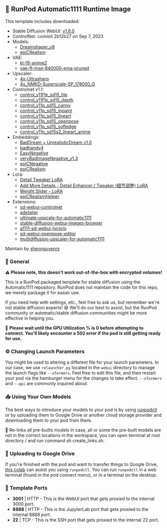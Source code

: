 ## 🚀 RunPod Automatic1111 Runtime Image

This template includes downloaded:

- Stable Diffusion WebUI: [v1.6.0](https://github.com/AUTOMATIC1111/stable-diffusion-webui/releases/tag/v1.6.0)
- ControlNet: commit 2b12b27 on Sep 7, 2023
- Models:
  - [Dreamshaper_v8](https://civitai.com/models/4384/dreamshaper)
  - [epiCRealism](https://civitai.com/models/25694/epicrealism)
- VAE:
  - [kl-f8-anime2](https://civitai.com/models/23906?modelVersionId=28569)
  - [vae-ft-mse-840000-ema-pruned](https://civitai.com/models/76118/vae-ft-mse-840000-ema-pruned)
- Upscaler:
  - [4x-Ultrasharp](https://civitai.com/models/116225)
  - [4x_NMKD-Superscale-SP_178000_G](https://huggingface.co/uwg/upscaler/blob/main/ESRGAN/4x_NMKD-Superscale-SP_178000_G.pth)
- Controlnet v1.1:
  - [control_v11f1e_sd15_tile](https://huggingface.co/lllyasviel/ControlNet-v1-1/blob/main/control_v11f1e_sd15_tile.pth)
  - [control_v11f1p_sd15_depth](https://huggingface.co/lllyasviel/ControlNet-v1-1/blob/main/control_v11f1p_sd15_depth.pth)
  - [control_v11p_sd15_canny](https://huggingface.co/lllyasviel/ControlNet-v1-1/blob/main/control_v11p_sd15_canny.pth)
  - [control_v11p_sd15_inpaint](https://huggingface.co/lllyasviel/ControlNet-v1-1/blob/main/control_v11p_sd15_inpaint.pth)
  - [control_v11p_sd15_lineart](https://huggingface.co/lllyasviel/ControlNet-v1-1/blob/main/control_v11p_sd15_lineart.pth)
  - [control_v11p_sd15_openpose](https://huggingface.co/lllyasviel/ControlNet-v1-1/blob/main/control_v11p_sd15_openpose.pth)
  - [control_v11p_sd15_softedge](https://huggingface.co/lllyasviel/ControlNet-v1-1/blob/main/control_v11p_sd15_softedge.pth)
  - [control_v11p_sd15s2_lineart_anime](https://huggingface.co/lllyasviel/ControlNet-v1-1/blob/main/control_v11p_sd15s2_lineart_anime.pth)
- Embeddings:
  - [BadDream + UnrealisticDream v1.0](https://civitai.com/models/72437)
  - [badhandv4](https://civitai.com/models/16993?modelVersionId=20068)
  - [EasyNegative](https://civitai.com/models/7808?modelVersionId=9208)
  - [veryBadImageNegative_v1.3](https://civitai.com/models/11772?modelVersionId=25820)
  - [epiCNegative](https://civitai.com/models/89484?modelVersionId=95263)
  - [epiCRealism](https://civitai.com/models/89484?modelVersionId=95256)
- Lora:
  - [Detail Tweaker LoRA](https://civitai.com/models/58390?modelVersionId=62833)
  - [Add More Details - Detail Enhancer / Tweaker (细节调整) LoRA](https://civitai.com/models/82098?modelVersionId=87153)
  - [Weight Slider - LoRA](https://civitai.com/models/112552?modelVersionId=126824)
  - [epiCRealismHelper](https://civitai.com/models/110334/epicrealismhelper)
- Extensions:
  - [sd-webui-controlnet](https://github.com/Mikubill/sd-webui-controlnet.git)
  - [adetailer](https://github.com/Bing-su/adetailer.git)
  - [ultimate-upscale-for-automatic1111](https://github.com/Coyote-A/ultimate-upscale-for-automatic1111.git)
  - [stable-diffusion-webui-images-browser](https://github.com/AlUlkesh/stable-diffusion-webui-images-browser.git)
  - [a1111-sd-webui-lycoris](https://github.com/KohakuBlueleaf/a1111-sd-webui-lycoris.git)
  - [sd-webui-openpose-editor](https://github.com/huchenlei/sd-webui-openpose-editor.git)
  - [multidiffusion-upscaler-for-automatic1111](https://github.com/pkuliyi2015/multidiffusion-upscaler-for-automatic1111.git)

Maintain by [shennguyenrs](https://github.com/shennguyenrs)

### 📝 General

⚠️ **Please note, this doesn't work out-of-the-box with encrypted volumes!**

This is a RunPod packaged template for stable diffusion using the Automatic1111 repository. RunPod does not maintain the code for this repo, we merely package it for easier use.

If you need help with settings, etc., feel free to ask us, but remember we're not stable diffusion experts! 😅 We'll do our best to assist, but the RunPod community or automatic/stable diffusion communities might be more effective in helping you.

🔵 **Please wait until the GPU Utilization % is 0 before attempting to connect. You'll likely encounter a 502 error if the pod is still getting ready for use.**

### ⚙️ Changing Launch Parameters

You might be used to altering a different file for your launch parameters. In our case, we use `relauncher.py` located in the `webui` directory to manage the launch flags like `--xformers`. Feel free to edit this file, and then restart your pod via the hamburger menu for the changes to take effect. `--xformers` and `--api` are commonly inquired about.

### 📥 Using Your Own Models

The best ways to introduce your models to your pod is by using [runpodctl](https://github.com/runpod/runpodctl/blob/main/README.md) or by uploading them to Google Drive or another cloud storage provider and downloading them to your pod from there.

🔗 Re-links all pre-builts models
In case, all or some the pre-built models are not in the correct locations in the workspace, you can open terminal at root directory / and run command sh create_links.sh.

### 🚚 Uploading to Google Drive

If you're finished with the pod and want to transfer things to Google Drive, [this colab](https://colab.research.google.com/drive/1ot8pODgystx1D6_zvsALDSvjACBF1cj6) can assist you using `runpodctl`. You can run `runpodctl` in a web terminal (found in the pod connect menu), or in a terminal on the desktop.

### 🔌 Template Ports

- **3001** | HTTP - This is the WebUI port that gets proxied to the internal 3000 port.
- **8888** | HTTP - This is the JupyterLab port that gets proxied to the internal 8888 port.
- **22** | TCP - This is the SSH port that gets proxied to the internal 22 port.
